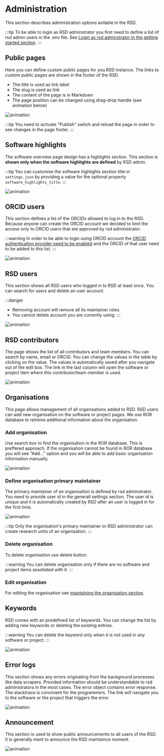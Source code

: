 # Administration

This section describes administration options avilable in the RSD.

:::tip
To be able to login as RSD adminstrator you first need to define a list of rsd admin users in the .env file.
See [Login as rsd adminstrator in the getting started section](/rsd-instance/getting-started/#login-as-rsd-adminstrator).
:::

## Public pages

Here you can define custom public pages for you RSD instance. The links to custom public pages are shown in the footer of the RSD.

- The title is used as link label
- The slug is used as link
- The content of the page is in Markdown
- The page position can be changed using drag-drop handle (see animation below)

![animation](img/admin-public-page-add.gif)

:::tip
You need to activate "Publish" switch and reload the page in order to see changes in the page footer.
:::

## Software highlights

The software overview page design has a highlights section. This section is **shown only when the software highlights are defined** by RSD admin.

:::tip
You can customise the software highlights section title in `settings.json` by providing a value for the optional property `software_highlights_title`.
:::

![animation](img/admin-software-highlights.gif)

## ORCID users

This section defines a list of the ORCIDs allowed to log in to the RSD. Because anyone can create the ORCID account we decided to limit the access only to ORCID users that are approved by rsd administrator.

:::warning
In order to be able to login using ORCID account the [ORCID authentication provider need to be enabled](/rsd-instance/configurations/#enable-orcid-authentication) and the ORCID of that user need to be added to this list.
:::

![animation](img/admin-orcid-user-add.gif)

## RSD users

This section shows all RSD users who logged in to RSD at least once. You can search for users and delete an user account.

:::danger

- Removing account will remove all its maintainer roles.
- You cannot delete account you are currently using.
:::

![animation](img/admin-rsd-user-remove.gif)

## RSD contributors

The page shows the list of all contributors and team members. You can search by name, email or ORCID. You can change the values in the table by clicking on the value. The values is automatically saved after you navigate out of the edit box. The link in the last column will open the software or project item where this contributor/team member is used.

![animation](img/admin-rsd-contributor.gif)

## Organisations

This page allows management of all organisations added to RSD. RSD users can add new organisation on the software or project pages. We use ROR database to retreive additional information about the organisation.

### Add organisation

Use search box to find the organisation in the ROR database. This is preffered approach. If the organisation cannot be found in ROR database you will see "Add..." option and you will be able to add basic organisation information manually.

![animation](img/admin-add-organisation.gif)

### Define organisation primary maintainer

The primary maintainer of an organisation is defined by rsd adminstrator. You need to provide user id in the generall settings section. The user id is unique and it is automatically created by RSD after an user is logged in for the first time.

![animation](img/organisation-maintainers-primary-invite.gif)

:::tip
Only the organisation's primary maintainer or RSD administrator can create research units of an organisation.
:::

### Delete organisation

To delete organisation use delete button.

:::warning
You can delete organisation only if there are no software and project items assotiated with it.
:::

### Edit organisation

For editing the organisation see [maintaining the organisation section](/users/organisation/).

## Keywords

RSD comes with an predefined list of keywords. You can change the list by adding new keywords or deleting the existing entries.

:::warning
You can delete the keyword only when it is not used in any software or project.
:::

![animation](img/admin-keywords.gif)

## Error logs

This section shows any errors originating from the background processes like data scrapers. Provided information should be understandable to rsd administrators in the most cases. The error object contains error response. The stacktrace is convinient for the programmers. The link will navigate you to the software or the project that triggers the error.

![animation](img/admin-error-logs.gif)

## Announcement

This section is used to show public announcements to all users of the RSD. It is generally ment to announce the RSD maintaince moment.

![animation](img/admin-announcement.gif)
